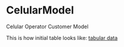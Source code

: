 # CelularModel
 Celular Operator Customer Model
 
 This is how initial table looks like:
 [tabular data](img/tabular_data.png)
